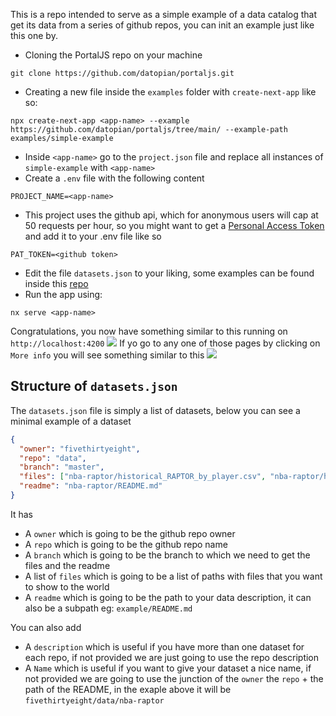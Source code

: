 This is a repo intended to serve as a simple example of a data catalog that get its data from a series of github repos, you can init an example just like this one by.

- Cloning the PortalJS repo on your machine

```
git clone https://github.com/datopian/portaljs.git
```

- Creating a new file inside the `examples` folder with `create-next-app` like so:

```
npx create-next-app <app-name> --example https://github.com/datopian/portaljs/tree/main/ --example-path examples/simple-example
```

- Inside `<app-name>` go to the `project.json` file and replace all instances of `simple-example` with `<app-name>`
- Create a `.env` file with the following content

```
PROJECT_NAME=<app-name>
```

- This project uses the github api, which for anonymous users will cap at 50 requests per hour, so you might want to get a [Personal Access Token](https://docs.github.com/en/authentication/keeping-your-account-and-data-secure/creating-a-personal-access-token) and add it to your .env file like so

```
PAT_TOKEN=<github token>
```

- Edit the file `datasets.json` to your liking, some examples can be found inside this [repo](https://github.com/datasets)
- Run the app using:

```
nx serve <app-name>
```

Congratulations, you now have something similar to this running on `http://localhost:4200`
![](https://i.imgur.com/jAljJ9C.png)
If yo go to any one of those pages by clicking on `More info` you will see something similar to this
![](https://i.imgur.com/AoJd4O0.png)


## Structure of `datasets.json`

The `datasets.json` file is simply a list of datasets, below you can see a minimal example of a dataset

```json
{
  "owner": "fivethirtyeight",
  "repo": "data",
  "branch": "master",
  "files": ["nba-raptor/historical_RAPTOR_by_player.csv", "nba-raptor/historical_RAPTOR_by_team.csv"],
  "readme": "nba-raptor/README.md"
}
```

It has

- A `owner` which is going to be the github repo owner
- A `repo` which is going to be the github repo name
- A `branch` which is going to be the branch to which we need to get the files and the readme
- A list of `files` which is going to be a list of paths with files that you want to show to the world
- A `readme` which is going to be the path to your data description, it can also be a subpath eg: `example/README.md`

You can also add

- A `description` which is useful if you have more than one dataset for each repo, if not provided we are just going to use the repo description
- A `Name` which is useful if you want to give your dataset a nice name, if not provided we are going to use the junction of the `owner` the `repo` + the path of the README, in the exaple above it will be `fivethirtyeight/data/nba-raptor`
